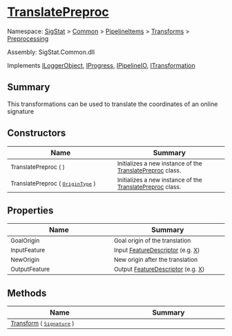 # [TranslatePreproc](./TranslatePreproc.md)

Namespace: [SigStat]() > [Common](./../../../README.md) > [PipelineItems]() > [Transforms]() > [Preprocessing](./README.md)

Assembly: SigStat.Common.dll

Implements [ILoggerObject](./../../../ILoggerObject.md), [IProgress](./../../../Helpers/IProgress.md), [IPipelineIO](./../../../Pipeline/IPipelineIO.md), [ITransformation](./../../../ITransformation.md)

## Summary
This transformations can be used to translate the coordinates of an online signature

## Constructors

| Name<img width=450> | Summary<img width=450> | 
| --- | --- | 
| <sub>TranslatePreproc (  )</sub>| <sub>Initializes a new instance of the [TranslatePreproc](https://github.com/hargitomi97/sigstat/blob/master/docs/md/SigStat/Common/PipelineItems/Transforms/Preprocessing/TranslatePreproc.md) class.</sub>| <br>
| <sub>TranslatePreproc ( [`OriginType`](./OriginType.md) )</sub>| <sub>Initializes a new instance of the [TranslatePreproc](https://github.com/hargitomi97/sigstat/blob/master/docs/md/SigStat/Common/PipelineItems/Transforms/Preprocessing/TranslatePreproc.md) class.</sub>| <br>


## Properties

| Name<img width=450> | Summary<img width=450> | 
| --- | --- | 
| <sub>GoalOrigin</sub>| <sub>Goal origin of the translation</sub>| <br>
| <sub>InputFeature</sub>| <sub>Input [FeatureDescriptor](https://github.com/hargitomi97/sigstat/blob/master/docs/md/SigStat/Common/FeatureDescriptor.md) (e.g. [X](https://github.com/hargitomi97/sigstat/blob/master/docs/md/SigStat/Common/Features.md))</sub>| <br>
| <sub>NewOrigin</sub>| <sub>New origin after the translation</sub>| <br>
| <sub>OutputFeature</sub>| <sub>Output [FeatureDescriptor](https://github.com/hargitomi97/sigstat/blob/master/docs/md/SigStat/Common/FeatureDescriptor.md) (e.g. [X](https://github.com/hargitomi97/sigstat/blob/master/docs/md/SigStat/Common/Features.md))</sub>| <br>


## Methods

| Name<img width=450> | Summary<img width=450> | 
| --- | --- | 
| <sub>[Transform](./Methods/TranslatePreproc-100663868.md) ( [`Signature`](./../../../Signature.md) )</sub>| <sub></sub>| <br>


